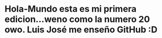 # Hola-Mundo esta es mi primera edicion...weno como la numero 20 owo. Luis José me enseño GitHub :D
